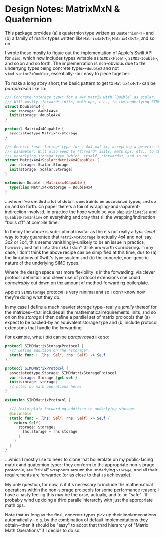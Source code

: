 # Design Notes: MatrixMxN & Quaternion

This package provides (a) a quaternion type written as `Quaternion<T>` and (b) a family of matrix types written like `Matrix4x4<T>`, `Matrix4x3<T>`, and so on.
  
I wrote these mostly to figure out the implementation of Apple's Swift API for `simd`, which now includes types writable as `SIMD2<Float>`, `SIMD3<Double>`, and so on and so forth. The implementation is non-obvious due to the underlying types being concrete types--`double2` and not `simd_vector2<Double>`, essentially--but easy to piece together.
  
To make a long story short, the basic pattern to get to `Matrix4x4<T>` can be *paraphrased* like so:

```swift
/// Concrete *storage type* for a 4x4 matrix with `Double` as scalar.
/// Will mostly *forward* inits, math ops, etc., to the underlying SIMD type.
struct Double4x4 {
  var storage: double4x4
  init(storage: double4x4)
}

protocol Matrix4x4Capable {
  associatedtype Matrix4x4Storage 
}

/// Generic *user-facing* type for a 4x4 matrix, accepting a generic `Scalar`
/// parameter. Will also need to *forward* inits, math ops, etc., to the
/// underlying storage type (which, itself, *forwards*, and so on).
struct Matrix4x4<Scalar:Matrix4x4Capable> {
  var storage: Scalar.Storage
  init(storage: Scalar.Storage)
}

extension Double : Matrix4x4Capable {
  typealias Matrix4x4Storage = Double4x4
}
```

...where I've omitted a lot of detail, constraints on associated types, and so on and so forth. On paper there's a ton of wrapping-and-apparent-indirection involved, in practice the hope would be you slap `@inlinable` and `@usableFromInline` on everything and pray that all the wrapping/indirection "boils off" at compile time.

In theory the above is sub-optimal insofar as there's not really a *type-level* way to *truly* guarantee that `Matrix4x4Storage` is actually 4x4 and not, say, 3x2 or 3x4; this seems vanishingly-unlikely to be an issue in practice, however, and falls into the risks I don't think are worth considering. In any case, I don't think the above recipe can be simplified at this time, due to (a) the limitations of Swift's type system and (b) the concrete, non-generic nature of the underlying SIMD types.

Where the design space has more flexibility is in the forwarding: via clever protocol definition and clever use of protocol extensions one could *conceivably* cut down on the amount of method-forwarding boilerplate. 

Apple's `SIMDStorage` protocol is very minimal and so I don't know how they're doing what they do. 

In my case I define a much heavier storage type--really a *family* thereof for the matrices--that includes all the mathematical requirements, inits, and so on on the *storage*; I then define a parallel set of matrix protocols that (a) expect to be backed-by an equivalent storage type and (b) include protocol extensions that handle the forwarding.

For example, what I did can be *paraphrased* like so:

```swift
protocol SIMDMatrixStorageProtocol {
  /// Define addition on the *storage*.
  static func + (lhs: Self, rhs: Self) -> Self
}

protocol SIMDMatrixProtocol {  
  associatedtype Storage: SIMDMatrixStorageProtocol  
  var storage: Storage {get set }  
  init(storage: Storage)
  // note: no math operations here!  
}

extension SIMDMatrixProtocol {
  
  /// Boilerplate forwarding addition to underlying storage.
  @inlinable
  static func + (lhs: Self, rhs: Self) -> Self {
    return Self(
      storage: Storage(
        lhs.storage + rhs.storage
      )
    )
  }
} 
```

...which I mostly use to need to clone that boilerplate on my public-facing matrix and quaternion types: they conform to the appropriate non-storage protocols, are "trivial" wrappers around the underlying `Storage`, and all their requirements are forwarded (or as close to that as achievable).

My only question, for now, is if it's necessary to include the mathematical operations within the non-storage protocols for some performance reason; I have a nasty feeling this may be the case, actually, and to be "safe" I'll probably wind up doing a third parallel hierarchy with just the appropriate math ops.

Note that as long as the final, concrete types pick up their implementations automatically--e.g. by the combination of default implementations they obtain--then it should be "easy" to adopt that third hierarchy of "Matrix Math Operations" if I decide to do so.